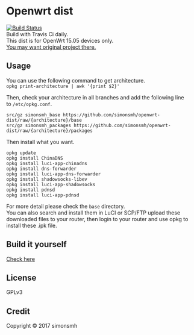 # Openwrt dist
[![Build Status](https://travis-ci.org/simonsmh/openwrt-dist.svg?branch=master)](https://travis-ci.org/simonsmh/openwrt-dist)  
Build with Travis Ci daily.  
This dist is for OpenWrt 15.05 devices only.  
[You may want original project there.](http://openwrt-dist.sourceforge.net)

## Usage
You can use the following command to get architecture.  
`opkg print-architecture | awk '{print $2}'`

Then, check your architecture in all branches and add the following line to `/etc/opkg.conf`. 
```
src/gz simonsmh_base https://github.com/simonsmh/openwrt-dist/raw/{architecture}/base
src/gz simonsmh_packages https://github.com/simonsmh/openwrt-dist/raw/{architecture}/packages
```

Then install what you want.
```
opkg update
opkg install ChinaDNS
opkg install luci-app-chinadns
opkg install dns-forwarder
opkg install luci-app-dns-forwarder
opkg install shadowsocks-libev
opkg install luci-app-shadowsocks
opkg install pdnsd
opkg install luci-app-pdnsd
```
For more detail please check the `base` directory.  
You can also search and install them in LuCI or SCP/FTP upload these downloaded files to your router, then login to your router and use opkg to install these .ipk file.
## Build it yourself
[Check here](https://github.com/simonsmh/openwrt-dist/blob/master/.travis.yml)

## License
GPLv3

## Credit
Copyright © 2017 simonsmh
